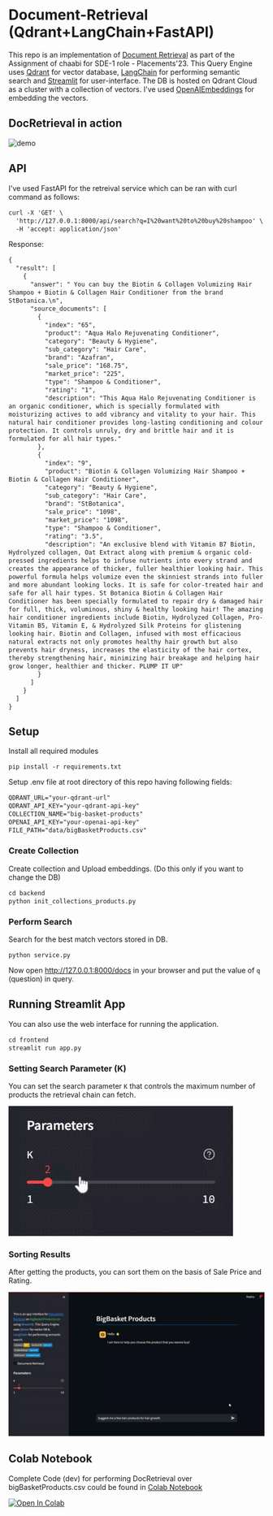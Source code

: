 # Document-Retrieval (Qdrant+LangChain+FastAPI)
This repo is an implementation of [Document Retrieval](https://python.langchain.com/docs/modules/data_connection/) as part of the Assignment of chaabi for SDE-1 role - Placements'23. This Query Engine uses [Qdrant](https://github.com/qdrant/qdrant) for vector database, [LangChain](https://github.com/langchain-ai/langchain) for performing semantic search and [Streamlit](https://streamlit.io/) for user-interface. The DB is hosted on Qdrant Cloud as a cluster with a collection of vectors. I've used [OpenAIEmbeddings](https://platform.openai.com/docs/guides/embeddings/what-are-embeddings) for embedding the vectors.

## DocRetrieval in action

![demo](data/chat-demo.gif)

## API
I've used FastAPI for the retreival service which can be ran with curl command as follows:
```
curl -X 'GET' \
  'http://127.0.0.1:8000/api/search?q=I%20want%20to%20buy%20shampoo' \
  -H 'accept: application/json'
```
Response:
```
{
  "result": [
    {
      "answer": " You can buy the Biotin & Collagen Volumizing Hair Shampoo + Biotin & Collagen Hair Conditioner from the brand StBotanica.\n",
      "source_documents": [
        {
          "index": "65",
          "product": "Aqua Halo Rejuvenating Conditioner",
          "category": "Beauty & Hygiene",
          "sub_category": "Hair Care",
          "brand": "Azafran",
          "sale_price": "168.75",
          "market_price": "225",
          "type": "Shampoo & Conditioner",
          "rating": "1",
          "description": "This Aqua Halo Rejuvenating Conditioner is an organic conditioner, which is specially formulated with moisturizing actives to add vibrancy and vitality to your hair. This natural hair conditioner provides long-lasting conditioning and colour protection. It controls unruly, dry and brittle hair and it is formulated for all hair types."
        },
        {
          "index": "9",
          "product": "Biotin & Collagen Volumizing Hair Shampoo + Biotin & Collagen Hair Conditioner",
          "category": "Beauty & Hygiene",
          "sub_category": "Hair Care",
          "brand": "StBotanica",
          "sale_price": "1098",
          "market_price": "1098",
          "type": "Shampoo & Conditioner",
          "rating": "3.5",
          "description": "An exclusive blend with Vitamin B7 Biotin, Hydrolyzed collagen, Oat Extract along with premium & organic cold-pressed ingredients helps to infuse nutrients into every strand and creates the appearance of thicker, fuller healthier looking hair. This powerful formula helps volumize even the skinniest strands into fuller and more abundant looking locks. It is safe for color-treated hair and safe for all hair types. St Botanica Biotin & Collagen Hair Conditioner has been specially formulated to repair dry & damaged hair for full, thick, voluminous, shiny & healthy looking hair! The amazing hair conditioner ingredients include Biotin, Hydrolyzed Collagen, Pro-Vitamin B5, Vitamin E, & Hydrolyzed Silk Proteins for glistening looking hair. Biotin and Collagen, infused with most efficacious natural extracts not only promotes healthy hair growth but also prevents hair dryness, increases the elasticity of the hair cortex, thereby strengthening hair, minimizing hair breakage and helping hair grow longer, healthier and thicker. PLUMP IT UP"
        }
      ]
    }
  ]
}
```

## Setup
Install all required modules
```
pip install -r requirements.txt
```
Setup .env file at root directory of this repo having following fields:
```
QDRANT_URL="your-qdrant-url"
QDRANT_API_KEY="your-qdrant-api-key"
COLLECTION_NAME="big-basket-products"
OPENAI_API_KEY="your-openai-api-key"
FILE_PATH="data/bigBasketProducts.csv"
```

### Create Collection
Create collection and Upload embeddings. (Do this only if you want to change the DB)
```
cd backend
python init_collections_products.py
```

### Perform Search
Search for the best match vectors stored in DB.
```
python service.py
```
Now open http://127.0.0.1:8000/docs in your browser and put the value of `q` (question) in query.

## Running Streamlit App
You can also use the web interface for running the application.
```
cd frontend
streamlit run app.py
```

### Setting Search Parameter (K)
You can set the search parameter `K` that controls the maximum number of products the retrieval chain can fetch.

![demo](data/chat-parameters.gif)

### Sorting Results
After getting the products, you can sort them on the basis of Sale Price and Rating.

![demo](data/chat-sort.gif)

## Colab Notebook
Complete Code (dev) for performing DocRetrieval over bigBasketProducts.csv could be found in [Colab Notebook](https://colab.research.google.com/github/AbhishekPardhi/Document-Retrieval/blob/main/test.ipynb)

[![Open In Colab](https://colab.research.google.com/assets/colab-badge.svg)](https://colab.research.google.com/github/AbhishekPardhi/Document-Retrieval/blob/main/test.ipynb)
